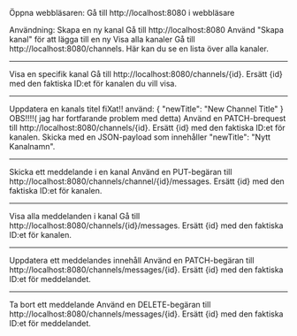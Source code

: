 Öppna webbläsaren:
Gå till
http://localhost:8080 i webbläsare

Användning:
Skapa en ny kanal
Gå till
 http://localhost:8080
Använd "Skapa kanal" för att lägga till en ny
Visa alla kanaler
Gå till http://localhost:8080/channels.
Här kan du se en lista över alla  kanaler.
_________________________________________________________________
Visa en specifik kanal
Gå till http://localhost:8080/channels/{id}.
Ersätt {id} med den faktiska ID:et för kanalen du vill visa.
___________________________________________
Uppdatera en kanals titel fiXat!!
använd:
{
"newTitle": "New Channel Title"
}
OBS!!!!( jag har fortfarande problem med detta)
Använd en PATCH-brequest till http://localhost:8080/channels/{id}.
Ersätt {id} med den faktiska ID:et för kanalen.
Skicka med en JSON-payload som innehåller "newTitle": "Nytt Kanalnamn".
_____________________________________________________________
Skicka ett meddelande i en kanal
Använd en PUT-begäran till http://localhost:8080/channels/channel/{id}/messages.
Ersätt {id} med den faktiska ID:et för kanalen.

___________________________________
Visa alla meddelanden i kanal
Gå till http://localhost:8080/channels/{id}/messages.
Ersätt {id} med den faktiska ID:et för kanalen.
_______________________
Uppdatera ett meddelandes innehåll
Använd en PATCH-begäran till
http://localhost:8080/channels/messages/{id}.
Ersätt {id} med den faktiska ID:et för meddelandet.

__________________________________________
Ta bort ett meddelande
Använd en DELETE-begäran till http://localhost:8080/channels/messages/{id}.
Ersätt {id} med den faktiska ID:et för meddelandet.

